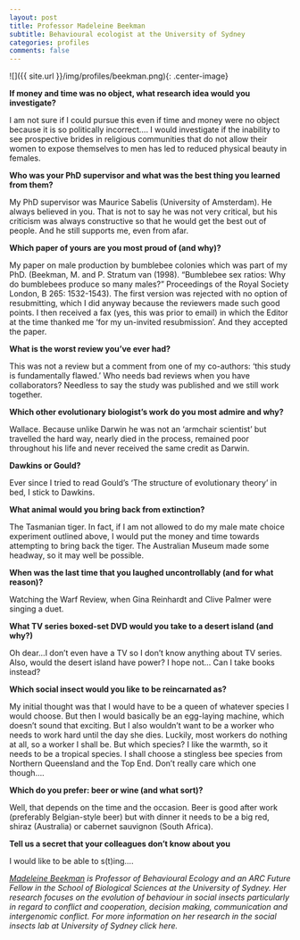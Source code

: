 ```yaml
---
layout: post
title: Professor Madeleine Beekman
subtitle: Behavioural ecologist at the University of Sydney
categories: profiles
comments: false
---
```


![]({{ site.url }}/img/profiles/beekman.png){: .center-image}

**If money and time was no object, what research idea would you investigate?**

I am not sure if I could pursue this even if time and money were no object because it is so politically incorrect…. I would investigate if the inability to see prospective brides in religious communities that do not allow their women to expose themselves to men has led to reduced physical beauty in females.

**Who was your PhD supervisor and what was the best thing you learned from them?**

My PhD supervisor was Maurice Sabelis (University of Amsterdam). He always believed in you. That is not to say he was not very critical, but his criticism was always constructive so that he would get the best out of people. And he still supports me, even from afar.

**Which paper of yours are you most proud of (and why)?**

My paper on male production by bumblebee colonies which was part of my PhD. (Beekman, M. and P. Stratum van (1998). “Bumblebee sex ratios: Why do bumblebees produce so many males?” Proceedings of the Royal Society London, B 265: 1532-1543). The first version was rejected with no option of resubmitting, which I did anyway because the reviewers made such good points. I then received a fax (yes, this was prior to email) in which the Editor at the time thanked me ‘for my un-invited resubmission’. And they accepted the paper.

**What is the worst review you’ve ever had?**

This was not a review but a comment from one of my co-authors: ‘this study is fundamentally flawed.’ Who needs bad reviews when you have collaborators? Needless to say the study was published and we still work together.

**Which other evolutionary biologist’s work do you most admire and why?**

Wallace. Because unlike Darwin he was not an ‘armchair scientist’ but travelled the hard way, nearly died in the process, remained poor throughout his life and never received the same credit as Darwin.

**Dawkins or Gould?**

Ever since I tried to read Gould’s ‘The structure of evolutionary theory’ in bed, I stick to Dawkins.

**What animal would you bring back from extinction?**

The Tasmanian tiger. In fact, if I am not allowed to do my male mate choice experiment outlined above, I would put the money and time towards attempting to bring back the tiger. The Australian Museum made some headway, so it may well be possible.

**When was the last time that you laughed uncontrollably (and for what reason)?**

Watching the Warf Review, when Gina Reinhardt and Clive Palmer were singing a duet.

**What TV series boxed-set DVD would you take to a desert island (and why?)**

Oh dear…I don’t even have a TV so I don’t know anything about TV series. Also, would the desert island have power? I hope not… Can I take books instead?

**Which social insect would you like to be reincarnated as?**

My initial thought was that I would have to be a queen of whatever species I would choose. But then I would basically be an egg-laying machine, which doesn’t sound that exciting. But I also wouldn’t want to be a worker who needs to work hard until the day she dies. Luckily, most workers do nothing at all, so a worker I shall be. But which species? I like the warmth, so it needs to be a tropical species. I shall choose a stingless bee species from Northern Queensland and the Top End. Don’t really care which one though….

**Which do you prefer: beer or wine (and what sort)?**

Well, that depends on the time and the occasion. Beer is good after work (preferably Belgian-style beer) but with dinner it needs to be a big red, shiraz (Australia) or cabernet sauvignon (South Africa).

**Tell us a secret that your colleagues don’t know about you**

I would like to be able to s(t)ing….

_[Madeleine Beekman](http://sydney.edu.au/science/biology/socialinsects/) is Professor of Behavioural Ecology and an ARC Future Fellow in the School of Biological Sciences at the University of Sydney. Her research focuses on the evolution of behaviour in social insects particularly in regard to conflict and cooperation, decision making, communication and intergenomic conflict. For more information on her research in the social insects lab at University of Sydney click here._
